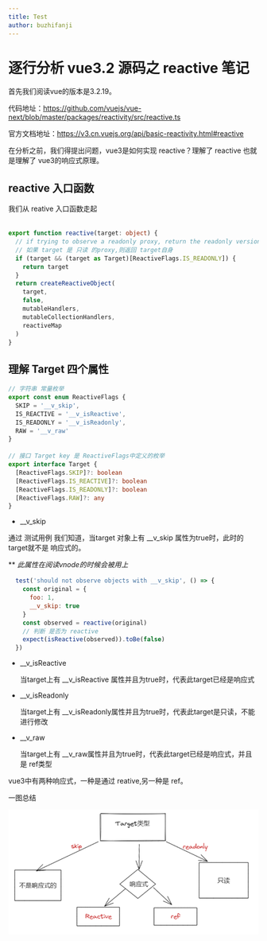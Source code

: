 ```yaml
---
title: Test
author: buzhifanji
---
```


# 逐行分析 vue3.2 源码之 reactive 笔记

首先我们阅读vue的版本是3.2.19。

代码地址：https://github.com/vuejs/vue-next/blob/master/packages/reactivity/src/reactive.ts

官方文档地址：https://v3.cn.vuejs.org/api/basic-reactivity.html#reactive

在分析之前，我们得提出问题，vue3是如何实现 reactive？理解了 reactive 也就是理解了 vue3的响应式原理。

## reactive 入口函数

我们从 reative 入口函数走起

```typescript

export function reactive(target: object) {
  // if trying to observe a readonly proxy, return the readonly version.
  // 如果 target 是 只读 的proxy,则返回 target自身
  if (target && (target as Target)[ReactiveFlags.IS_READONLY]) {
    return target
  }
  return createReactiveObject(
    target,
    false,
    mutableHandlers,
    mutableCollectionHandlers,
    reactiveMap
  )
}

```

## 理解 Target 四个属性

```typescript
// 字符串 常量枚举
export const enum ReactiveFlags {
  SKIP = '__v_skip',
  IS_REACTIVE = '__v_isReactive',
  IS_READONLY = '__v_isReadonly',
  RAW = '__v_raw'
}

// 接口 Target key 是 ReactiveFlags中定义的枚举
export interface Target {
  [ReactiveFlags.SKIP]?: boolean
  [ReactiveFlags.IS_REACTIVE]?: boolean
  [ReactiveFlags.IS_READONLY]?: boolean
  [ReactiveFlags.RAW]?: any
}

```

- __v_skip

通过 测试用例 我们知道，当target 对象上有 __v_skip 属性为true时，此时的target就不是 响应式的。

** *此属性在阅读vnode的时候会被用上*

```js
  test('should not observe objects with __v_skip', () => {
    const original = {
      foo: 1,
      __v_skip: true
    }
    const observed = reactive(original)
    // 判断 是否为 reactive
    expect(isReactive(observed)).toBe(false)
  })
```

- __v_isReactive

  当target上有 __v_isReactive 属性并且为true时，代表此target已经是响应式

- __v_isReadonly

  当target上有 __v_isReadonly属性并且为true时，代表此target是只读，不能进行修改

- __v_raw

  当target上有 __v_raw属性并且为true时，代表此target已经是响应式，并且是 ref类型

vue3中有两种响应式，一种是通过 reative,另一种是 ref。

一图总结

![Alternative text](../../../src/imgs/Target.png)
